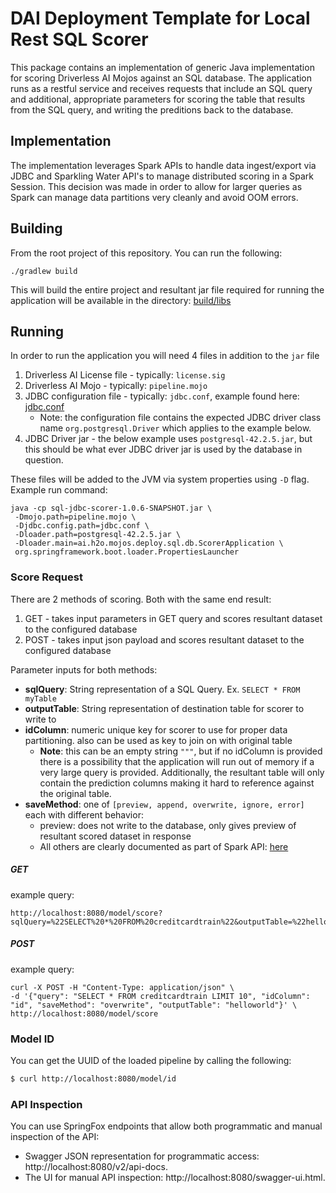 # DAI Deployment Template for Local Rest SQL Scorer

This package contains an implementation of generic Java implementation
for scoring Driverless AI Mojos against an SQL database. The application runs
as a restful service and receives requests that include an SQL query and
additional, appropriate parameters for scoring the table that results from the
SQL query, and writing the preditions back to the database. 

## Implementation

The implementation leverages Spark APIs to handle data ingest/export via JDBC and
Sparkling Water API's to manage distributed scoring in a Spark Session. This decision
was made in order to allow for larger queries as Spark can manage data partitions 
very cleanly and avoid OOM errors.

## Building

From the root project of this repository. You can run the following:
```shell script
./gradlew build
```

This will build the entire project and resultant jar file required for running the
application will be available in the directory: [build/libs](../sql-jdbc-scorer/build/libs)

## Running

In order to run the application you will need 4 files in addition to the `jar` file
1. Driverless AI License file - typically: `license.sig`
2. Driverless AI Mojo - typically: `pipeline.mojo`
3. JDBC configuration file - typically: `jdbc.conf`, example found here: 
[jdbc.conf](../sql-jdbc-scorer/examples/conf/jdbc.conf) 
    - Note: the configuration file contains the expected JDBC driver
     class name `org.postgresql.Driver` which applies to the example below. 
4. JDBC Driver jar - the below example uses `postgresql-42.2.5.jar`, but this should
be what ever JDBC driver jar is used by the database in question. 

These files will be added to the JVM via system properties using `-D` flag. Example run command:
```shell script
java -cp sql-jdbc-scorer-1.0.6-SNAPSHOT.jar \
 -Dmojo.path=pipeline.mojo \
 -Djdbc.config.path=jdbc.conf \
 -Dloader.path=postgresql-42.2.5.jar \
 -Dloader.main=ai.h2o.mojos.deploy.sql.db.ScorerApplication \
 org.springframework.boot.loader.PropertiesLauncher
```

### Score Request

There are 2 methods of scoring. Both with the same end result:
1. GET - takes input parameters in GET query and scores resultant dataset to the configured database
2. POST - takes input json payload and scores resultant dataset to the configured database

Parameter inputs for both methods:
- **sqlQuery**: String representation of a SQL Query. Ex. `SELECT * FROM myTable`
- **outputTable**: String representation of destination table for scorer to write to
- **idColumn**: numeric unique key for scorer to use for proper data partitioning.
also can be used as key to join on with original table
    - **Note**: this can be an empty string `"""`, but if no idColumn is provided there
    is a possibility that the application will run out of memory if a very large query is
    provided. Additionally, the resultant table will only contain the prediction columns
    making it hard to reference against the original table. 
- **saveMethod**: one of `[preview, append, overwrite, ignore, error]` each with different behavior:
  - preview: does not write to the database, only gives preview of resultant scored dataset in response
  - All others are clearly documented as part of Spark API: 
  [here](https://spark.apache.org/docs/latest/api/java/index.html?org/apache/spark/sql/SaveMode.html)

##### GET

example query:
```shell script
http://localhost:8080/model/score?sqlQuery=%22SELECT%20*%20FROM%20creditcardtrain%22&outputTable=%22helloworld%22&idColumn=%22id%22
```

##### POST

example query:
```shell script
curl -X POST -H "Content-Type: application/json" \
-d '{"query": "SELECT * FROM creditcardtrain LIMIT 10", "idColumn": "id", "saveMethod": "overwrite", "outputTable": "helloworld"}' \
http://localhost:8080/model/score
```

### Model ID

You can get the UUID of the loaded pipeline by calling the following:

```bash
$ curl http://localhost:8080/model/id
```

### API Inspection

You can use SpringFox endpoints that allow both programmatic and manual inspection of the API:

* Swagger JSON representation for programmatic access: http://localhost:8080/v2/api-docs.
* The UI for manual API inspection: http://localhost:8080/swagger-ui.html.

